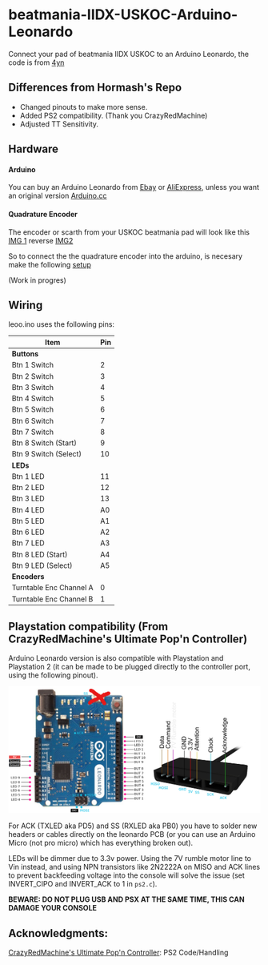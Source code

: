 # beatmania-IIDX-USKOC-Arduino-Leonardo

Connect your pad of beatmania IIDX USKOC to an Arduino Leonardo, the code is from [4yn](https://github.com/4yn/iivx)

## Differences from Hormash's Repo
- Changed pinouts to make more sense.
- Added PS2 compatibility. (Thank you CrazyRedMachine)
- Adjusted TT Sensitivity.

## Hardware

#### Arduino
You can buy an Arduino Leonardo from [Ebay](http://www.ebay.com/) or [AliExpress](http://www.aliexpress.com), unless you want an original version [Arduino.cc](https://www.arduino.cc/en/Guide/ArduinoLeonardoMicro)

#### Quadrature Encoder
The encoder or scarth from your USKOC beatmania pad will look like this [IMG 1](http://imgur.com/K6XgcYp) reverse [IMG2](http://imgur.com/lrmyJkw)

So to connect the the quadrature encoder into the arduino, is necesary make the following [setup](https://imgur.com/NbJVJxu)

(Work in progres)

## Wiring

leoo.ino uses the following pins:

| Item                    | Pin |
|-------------------------|-----|
| **Buttons**             |     |
| Btn 1 Switch            |  2  |
| Btn 2 Switch            |  3  |
| Btn 3 Switch            |  4  |
| Btn 4 Switch            |  5  |
| Btn 5 Switch            |  6  |
| Btn 6 Switch            |  7  |
| Btn 7 Switch            |  8  |
| Btn 8 Switch (Start)    |  9  |
| Btn 9 Switch (Select)   | 10  |
| **LEDs**                |     |
| Btn 1 LED               |  11 |
| Btn 2 LED               |  12 |
| Btn 3 LED               |  13 |
| Btn 4 LED               |  A0 |
| Btn 5 LED               |  A1 |
| Btn 6 LED               |  A2 |
| Btn 7 LED               |  A3 |
| Btn 8 LED (Start)       |  A4 |
| Btn 9 LED (Select)      |  A5 |
| **Encoders**            |     |
| Turntable Enc Channel A |  0  |
| Turntable Enc Channel B |  1  |

## Playstation compatibility (From CrazyRedMachine's Ultimate Pop'n Controller)

Arduino Leonardo version is also compatible with Playstation and Playstation 2 (it can be made to be plugged directly to the controller port, using the following pinout).

![pinout_psx](https://github.com/CrazyRedMachine/UltimatePopnController/blob/master/pinout_leonardo_psx.png?raw=true)

For ACK (TXLED aka PD5) and SS (RXLED aka PB0) you have to solder new headers or cables directly on the leonardo PCB (or you can use an Arduino Micro (not pro micro) which has everything broken out).

LEDs will be dimmer due to 3.3v power. Using the 7V rumble motor line to Vin instead, and using NPN transistors like 2N2222A on MISO and ACK lines to prevent backfeeding voltage into the console will solve the issue (set INVERT_CIPO and INVERT_ACK to 1 in `ps2.c`).

**BEWARE: DO NOT PLUG USB AND PSX AT THE SAME TIME, THIS CAN DAMAGE YOUR CONSOLE**

## Acknowledgments:

[CrazyRedMachine's Ultimate Pop'n Controller](https://github.com/CrazyRedMachine/UltimatePopnController): PS2 Code/Handling
